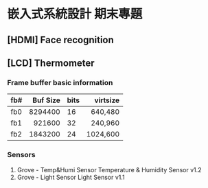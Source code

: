 # 嵌入式系統設計 期末專題


## [HDMI] Face recognition



## [LCD] Thermometer

### Frame buffer basic information
| fb# | Buf Size | bits | virtsize |
| --- | -------: | ---- | -------: |
| fb0 |  8294400 |  16  |  640,480 |
| fb1 |   921600 |  32  |  240,960 |
| fb2 |  1843200 |  24  | 1024,600 |


### Sensors
1. Grove - Temp&Humi Sensor
   Temperature & Humidity Sensor v1.2
2. Grove - Light Sensor
   Light Sensor v1.1
